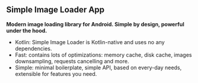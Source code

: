 ## Simple Image Loader App

**Modern image loading library for Android. Simple by design, powerful under the hood.**


- Kotlin: Simple Image Loader is Kotlin-native and uses no any dependencies.
- Fast: contains lots of optimizations: memory cache, disk cache, images downsampling, requests cancelling and more.
- Simple: minimal boilerplate, simple API, based on every-day needs, extensible for features you need.

  
